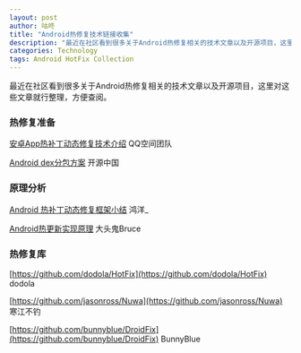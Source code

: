 ```yaml
---
layout: post
author: 咕咚
title: "Android热修复技术链接收集"
description: "最近在社区看到很多关于Android热修复相关的技术文章以及开源项目，这里对这些文章就行整理，方便查阅。"
categories: Technology
tags: Android HotFix Collection
---
```

最近在社区看到很多关于Android热修复相关的技术文章以及开源项目，这里对这些文章就行整理，方便查阅。

### 热修复准备

[安卓App热补丁动态修复技术介绍](https://mp.weixin.qq.com/s?__biz=MzI1MTA1MzM2Nw==&mid=400118620&idx=1&sn=b4fdd5055731290eef12ad0d17f39d4a&scene=1&srcid=1106Imu9ZgwybID13e7y2nEi#wechat_redirect)   QQ空间团队 

[Android dex分包方案](http://my.oschina.net/853294317/blog/308583) 开源中国 

### 原理分析

[Android 热补丁动态修复框架小结](http://blog.csdn.net/lmj623565791/article/details/49883661) 鸿洋_ 

[Android热更新实现原理](http://blog.csdn.net/lzyzsd/article/details/49843581) 大头鬼Bruce

### 热修复库

[https://github.com/dodola/HotFix](https://github.com/dodola/HotFix) dodola

[https://github.com/jasonross/Nuwa](https://github.com/jasonross/Nuwa) 寒江不钓

[https://github.com/bunnyblue/DroidFix](https://github.com/bunnyblue/DroidFix) BunnyBlue
